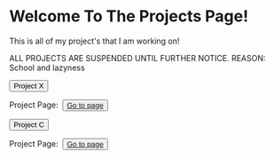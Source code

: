 <h1>Welcome To The Projects Page!</h1>
<p>This is all of my project's that I am working on!</p>
<p>ALL PROJECTS ARE SUSPENDED UNTIL FURTHER NOTICE. REASON: School and lazyness</p>
<div class="encase">
    <button class="collapsible" id="openme" data-parent="openme" data-child="projectx">Project X</button>
    <div id="projectx" class="innertext" data-parent="openme">
        <p>Project Page:&nbsp;&nbsp;<span style="color:#0ac139;" id="projectx" data-parent="openme"><button><a href="/project-x">Go to page</a></button></span></p>
    </div>
    <button class="collapsible" id="openme" data-parent="openme" data-child="projectc">Project C</button>
    <div id="projectc" class="innertext" data-parent="openme">
        <p>Project Page:&nbsp;&nbsp;<span style="color:#0ac139;" id="projectc" data-parent="openme"><button><a href="/project-c">Go to page</a></button></span></p>
    </div>

</div>
<script src="/assets/collapsible.js"></script>